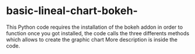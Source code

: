# basic-lineal-chart-bokeh-
This Python code requires the installation of the bokeh addon in order to function
once you got installed, the code calls the three differents methods which allows to create the graphic chart
More description is inside the code.

